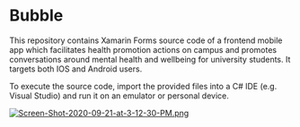 # Bubble


This repository contains Xamarin Forms source code of a frontend mobile app which facilitates health promotion actions on campus and promotes conversations around mental health and wellbeing for university students. It targets both IOS and Android users. 

To execute the source code, import the provided files into a C# IDE (e.g. Visual Studio) and run it on an emulator or personal device. 


[![Screen-Shot-2020-09-21-at-3-12-30-PM.png](https://i.postimg.cc/y8TZLXYs/Screen-Shot-2020-09-21-at-3-12-30-PM.png)](https://postimg.cc/JsG0nXk2)
